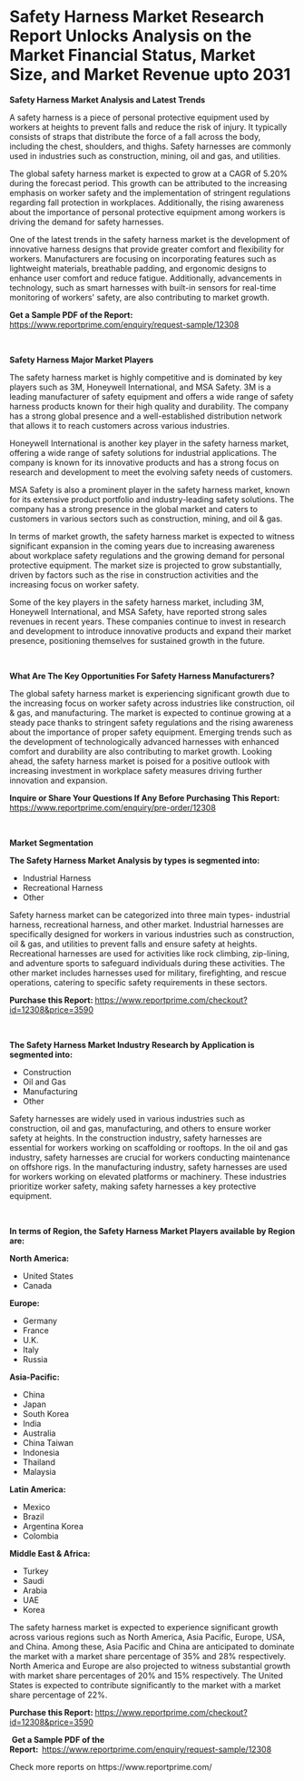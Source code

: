 <p><h1>Safety Harness Market Research Report Unlocks Analysis on the Market Financial Status, Market Size, and Market Revenue upto 2031</h1></p><p><strong>Safety Harness Market Analysis and Latest Trends</strong></p>
<p><p>A safety harness is a piece of personal protective equipment used by workers at heights to prevent falls and reduce the risk of injury. It typically consists of straps that distribute the force of a fall across the body, including the chest, shoulders, and thighs. Safety harnesses are commonly used in industries such as construction, mining, oil and gas, and utilities.</p><p>The global safety harness market is expected to grow at a CAGR of 5.20% during the forecast period. This growth can be attributed to the increasing emphasis on worker safety and the implementation of stringent regulations regarding fall protection in workplaces. Additionally, the rising awareness about the importance of personal protective equipment among workers is driving the demand for safety harnesses.</p><p>One of the latest trends in the safety harness market is the development of innovative harness designs that provide greater comfort and flexibility for workers. Manufacturers are focusing on incorporating features such as lightweight materials, breathable padding, and ergonomic designs to enhance user comfort and reduce fatigue. Additionally, advancements in technology, such as smart harnesses with built-in sensors for real-time monitoring of workers' safety, are also contributing to market growth.</p></p>
<p><strong>Get a Sample PDF of the Report:&nbsp;</strong> <a href="https://www.reportprime.com/enquiry/request-sample/12308">https://www.reportprime.com/enquiry/request-sample/12308</a></p>
<p>&nbsp;</p>
<p><strong>Safety Harness Major Market Players</strong></p>
<p><p>The safety harness market is highly competitive and is dominated by key players such as 3M, Honeywell International, and MSA Safety. 3M is a leading manufacturer of safety equipment and offers a wide range of safety harness products known for their high quality and durability. The company has a strong global presence and a well-established distribution network that allows it to reach customers across various industries.</p><p>Honeywell International is another key player in the safety harness market, offering a wide range of safety solutions for industrial applications. The company is known for its innovative products and has a strong focus on research and development to meet the evolving safety needs of customers.</p><p>MSA Safety is also a prominent player in the safety harness market, known for its extensive product portfolio and industry-leading safety solutions. The company has a strong presence in the global market and caters to customers in various sectors such as construction, mining, and oil & gas.</p><p>In terms of market growth, the safety harness market is expected to witness significant expansion in the coming years due to increasing awareness about workplace safety regulations and the growing demand for personal protective equipment. The market size is projected to grow substantially, driven by factors such as the rise in construction activities and the increasing focus on worker safety.</p><p>Some of the key players in the safety harness market, including 3M, Honeywell International, and MSA Safety, have reported strong sales revenues in recent years. These companies continue to invest in research and development to introduce innovative products and expand their market presence, positioning themselves for sustained growth in the future.</p></p>
<p>&nbsp;</p>
<p><strong>What Are The Key Opportunities For Safety Harness Manufacturers?</strong></p>
<p><p>The global safety harness market is experiencing significant growth due to the increasing focus on worker safety across industries like construction, oil & gas, and manufacturing. The market is expected to continue growing at a steady pace thanks to stringent safety regulations and the rising awareness about the importance of proper safety equipment. Emerging trends such as the development of technologically advanced harnesses with enhanced comfort and durability are also contributing to market growth. Looking ahead, the safety harness market is poised for a positive outlook with increasing investment in workplace safety measures driving further innovation and expansion.</p></p>
<p><strong>Inquire or Share Your Questions If Any Before Purchasing This Report:</strong> <a href="https://www.reportprime.com/enquiry/pre-order/12308">https://www.reportprime.com/enquiry/pre-order/12308</a></p>
<p>&nbsp;</p>
<p><strong>Market Segmentation</strong></p>
<p><strong>The Safety Harness Market Analysis by types is segmented into:</strong></p>
<p><ul><li>Industrial Harness</li><li>Recreational Harness</li><li>Other</li></ul></p>
<p><p>Safety harness market can be categorized into three main types- industrial harness, recreational harness, and other market. Industrial harnesses are specifically designed for workers in various industries such as construction, oil & gas, and utilities to prevent falls and ensure safety at heights. Recreational harnesses are used for activities like rock climbing, zip-lining, and adventure sports to safeguard individuals during these activities. The other market includes harnesses used for military, firefighting, and rescue operations, catering to specific safety requirements in these sectors.</p></p>
<p><strong>Purchase this Report:&nbsp;</strong><a href="https://www.reportprime.com/checkout?id=12308&price=3590">https://www.reportprime.com/checkout?id=12308&price=3590</a></p>
<p>&nbsp;</p>
<p><strong>The Safety Harness Market Industry Research by Application is segmented into:</strong></p>
<p><ul><li>Construction</li><li>Oil and Gas</li><li>Manufacturing</li><li>Other</li></ul></p>
<p><p>Safety harnesses are widely used in various industries such as construction, oil and gas, manufacturing, and others to ensure worker safety at heights. In the construction industry, safety harnesses are essential for workers working on scaffolding or rooftops. In the oil and gas industry, safety harnesses are crucial for workers conducting maintenance on offshore rigs. In the manufacturing industry, safety harnesses are used for workers working on elevated platforms or machinery. These industries prioritize worker safety, making safety harnesses a key protective equipment.</p></p>
<p>&nbsp;</p>
<p><strong>In terms of Region, the Safety Harness Market Players available by Region are:</strong></p>
<p>
    <p> <strong> North America: </strong>
        <ul>
            <li>United States</li>
            <li>Canada</li>
        </ul>
        </p> 
    <p> <strong> Europe: </strong>
        <ul>
            <li>Germany</li>
            <li>France</li>
            <li>U.K.</li>
            <li>Italy</li>
            <li>Russia</li>
        </ul>
        </p> 
    <p> <strong> Asia-Pacific: </strong>
        <ul>
            <li>China</li>
            <li>Japan</li>
            <li>South Korea</li>
            <li>India</li>
            <li>Australia</li>
            <li>China Taiwan</li>
            <li>Indonesia</li>
            <li>Thailand</li>
            <li>Malaysia</li>
        </ul>
        </p> 
    <p> <strong> Latin America: </strong>
        <ul>
            <li>Mexico</li>
            <li>Brazil</li>
            <li>Argentina Korea</li>
            <li>Colombia</li>
        </ul>
        </p> 
    <p> <strong> Middle East & Africa: </strong>
        <ul>
            <li>Turkey</li>
            <li>Saudi</li>
            <li>Arabia</li>
            <li>UAE</li>
            <li>Korea</li>
        </ul>
    </p>
    </p>
<p><p>The safety harness market is expected to experience significant growth across various regions such as North America, Asia Pacific, Europe, USA, and China. Among these, Asia Pacific and China are anticipated to dominate the market with a market share percentage of 35% and 28% respectively. North America and Europe are also projected to witness substantial growth with market share percentages of 20% and 15% respectively. The United States is expected to contribute significantly to the market with a market share percentage of 22%.</p></p>
<p><strong>Purchase this Report: </strong><a href="https://www.reportprime.com/checkout?id=12308&price=3590">https://www.reportprime.com/checkout?id=12308&price=3590</a></p>
<p>&nbsp;<strong>Get a Sample PDF of the Report:&nbsp;&nbsp;</strong><a href="https://www.reportprime.com/enquiry/request-sample/12308">https://www.reportprime.com/enquiry/request-sample/12308</a></p>
<p><strong></strong></p>
<p>Check more reports on https://www.reportprime.com/</p>